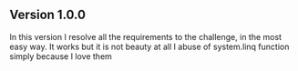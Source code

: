 ﻿
Version 1.0.0
-----------------------------------------
In this version I resolve all the requirements to the challenge, in the most easy way.
It works but it is not beauty at all
I abuse of system.linq function simply because I love them